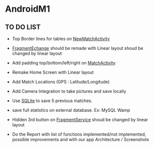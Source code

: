# AndroidM1

## TO DO LIST

* Top Border lines for tables on [NewMatchActivity](app/src/main/java/fr/android/tennistracker/NewMatch.java)

* [FragmentEchange](app/src/main/java/fr/android/tennistracker/FragmentEchange.java) should be remade with Linear layout shoud be changed by linear layout

* Add padding top/bottom/left/right on [MatchActivity](app/src/main/java/fr/android/tennistracker/MatchActivity.java)

* Remake Home Screen with Linear layout

* Add Match Locations (GPS : Latitude/Longitude)

* Add Camera Integration to take pictures and save locally

* Use [SQLite](https://developer.android.com/training/data-storage/sqlite) to save 5 previous matches.

* save full statistics on external database. Ex: MySQL Wamp

* Hidden 3rd button on [FragmentService](app/src/main/java/fr/android/tennistracker/FragmentService.java) shoud be changed by linear layout

* Do the Report with list of functions implemented/not implemented, possible improvements and with our app Architecture / Screenshots
